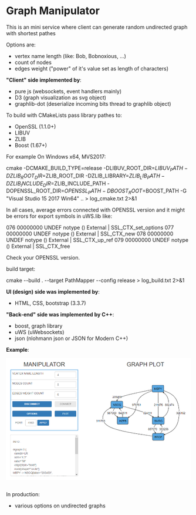 # Graph Manipulator


This is an mini service where client can generate random undirected graph with shortest pathes

Options are:

- vertex name length (like: Bob, Bobnoxious, ...)
- count of nodes 
- edges weight ("power" of it's value set as length of characters)


**"Client" side implemented by**:

- pure js (websockets, event handlers mainly)
- D3 (graph visualization as svg object)
- graphlib-dot (deserialize incoming bits thread to graphlib object)

To build with CMakeLists pass library pathes to:

- OpenSSL (1.1.0+)
- LIBUV
- ZLIB
- Boost (1.67+)


For example On Windows x64, MVS2017:

cmake -DCMAKE_BUILD_TYPE=release 
-DLIBUV_ROOT_DIR=$LIBUV_PATH 
-DZLIB_ROOT_DIR=$ZLIB_ROOT_DIR 
-DZLIB_LIBRARY=$ZLIB_LIB_PATH 
-DZLIB_INCLUDE_DIR=$ZLIB_INCLUDE_PATH 
-DOPENSSL_ROOT_DIR=$OPENSSL_PATH 
-DBOOST_ROOT=$BOOST_PATH
-G "Visual Studio 15 2017 Win64" .. > log_cmake.txt 2>&1

In all cases, average errors connected with OPENSSL version and it might be errors for export symbols in uWS.lib like:

076 00000000 UNDEF notype () External | SSL_CTX_set_options 
077 00000000 UNDEF notype () External | SSL_CTX_new 
078 00000000 UNDEF notype () External | SSL_CTX_up_ref 
079 00000000 UNDEF notype () External | SSL_CTX_free 

Check your OPENSSL version.

build target:

cmake --build . --target PathMapper --config release > log_build.txt 2>&1

**UI (design) side was implemented by**:

- HTML, CSS, bootstrap (3.3.7)

**"Back-end" side was implemented by C++**:

- boost, graph library
- uWS (uWebsockets)
- json (nlohmann  json or JSON for Modern C++)

**Example**:

<pre>
<a href="https://github.com/NuclearRazor/GraphManipulator/blob/master/common/img/view.png"><img src="https://github.com/NuclearRazor/GraphManipulator/blob/master/common/img/view.png" align="middle">
</a>
</pre>

In production:

- various options on undirected graphs 